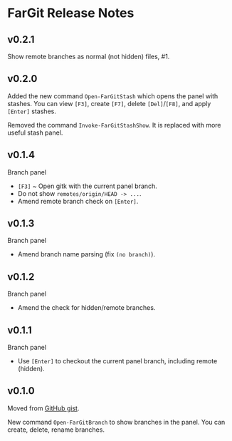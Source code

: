 # FarGit Release Notes

## v0.2.1

Show remote branches as normal (not hidden) files, #1.

## v0.2.0

Added the new command `Open-FarGitStash` which opens the panel with stashes.
You can view `[F3]`, create `[F7]`, delete `[Del]`/`[F8]`, and apply `[Enter]` stashes.

Removed the command `Invoke-FarGitStashShow`.
It is replaced with more useful stash panel.

## v0.1.4

Branch panel

- `[F3]` ~ Open gitk with the current panel branch.
- Do not show `remotes/origin/HEAD -> ...`.
- Amend remote branch check on `[Enter]`.

## v0.1.3

Branch panel

- Amend branch name parsing (fix `(no branch)`).

## v0.1.2

Branch panel

- Amend the check for hidden/remote branches.

## v0.1.1

Branch panel

- Use `[Enter]` to checkout the current panel branch, including remote (hidden).

## v0.1.0

Moved from [GitHub gist](https://gist.github.com/nightroman/1d4806e4bcd2fae1b852).

New command `Open-FarGitBranch` to show branches in the panel.
You can create, delete, rename branches.
